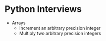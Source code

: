 # Python Interviews

* Arrays
	- Increment an arbitrary precision integer
	- Multiply two arbitrary precision integers